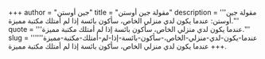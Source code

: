 +++
author = "جين أوستن"
title = "مقولة جين أوستن"
description = '''مقولة جين أوستن: عندما يكون لدي منزلي الخاص، سأكون بائسة إذا لم أمتلك مكتبة مميزة.'''
quote = '''عندما يكون لدي منزلي الخاص، سأكون بائسة إذا لم أمتلك مكتبة مميزة.'''
slug = '''عندما-يكون-لدي-منزلي-الخاص،-سأكون-بائسة-إذا-لم-أمتلك-مكتبة-مميزة'''
+++
عندما يكون لدي منزلي الخاص، سأكون بائسة إذا لم أمتلك مكتبة مميزة.
